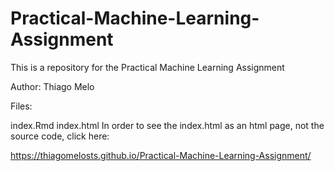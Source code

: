 # Practical-Machine-Learning-Assignment

This is a repository for the Practical Machine Learning Assignment

Author: Thiago Melo

Files:

index.Rmd
index.html
In order to see the index.html as an html page, not the source code, click here:

https://thiagomelosts.github.io/Practical-Machine-Learning-Assignment/
